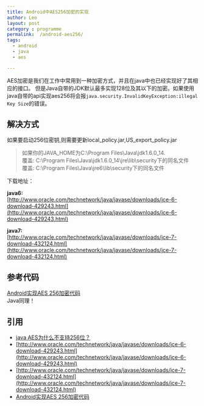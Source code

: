 ```yaml
---
title: Android中AES256加密的实现
author: Leo
layout: post
category : programme
permalink:  /android-aes256/
tags: 
  - android
  - java
  - aes

---
```




AES加密是我们在工作中常用到一种加密方式，并且在java中也已经实现好了其相应的接口。
但是Java自带的JDK默认最多实现128位及其以下的加密。如果使用java自带的api实现aes256将会报`java.security.InvalidKeyException:illegal Key Size`的错误。



## 解决方式

如果要启动256位密钥,则需要更新local_policy.jar,US_export_policy.jar

> 如果你的JAVA_HOME为C:\Program Files\Java\jdk1.6.0_14. \
> 覆盖: C:\Program Files\Java\jdk1.6.0_14\jre\lib\security下的同名文件 \
> 覆盖: C:\Program Files\Java\jre6\lib\security下的同名文件 

下载地址：

**java6:** \
[http://www.oracle.com/technetwork/java/javase/downloads/jce-6-download-429243.html](http://www.oracle.com/technetwork/java/javase/downloads/jce-6-download-429243.html)

**java7:** \
[http://www.oracle.com/technetwork/java/javase/downloads/jce-7-download-432124.html](http://www.oracle.com/technetwork/java/javase/downloads/jce-7-download-432124.html)



## 参考代码
[Android实现AES 256加密代码](https://github.com/hnrainll/learn-android/tree/master/AES256Demo) \
Java同理！


## 引用
- [java AES为什么不支持256位？](http://bbs.csdn.net/topics/280086588)
- [http://www.oracle.com/technetwork/java/javase/downloads/jce-6-download-429243.html](http://www.oracle.com/technetwork/java/javase/downloads/jce-6-download-429243.html)
- [http://www.oracle.com/technetwork/java/javase/downloads/jce-7-download-432124.html](http://www.oracle.com/technetwork/java/javase/downloads/jce-7-download-432124.html)
- [Android实现AES 256加密代码](https://github.com/hnrainll/AES256Demo)